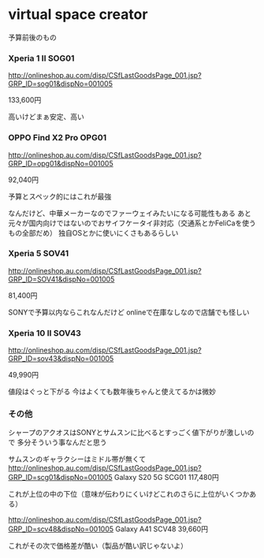 virtual space creator
==========
予算前後のもの

### Xperia 1 II SOG01
<http://onlineshop.au.com/disp/CSfLastGoodsPage_001.jsp?GRP_ID=sog01&dispNo=001005>


133,600円

高いけどまぁ安定、高い


### OPPO Find X2 Pro OPG01
<http://onlineshop.au.com/disp/CSfLastGoodsPage_001.jsp?GRP_ID=opg01&dispNo=001005>


92,040円

予算とスペック的にはこれが最強

なんだけど、中華メーカーなのでファーウェイみたいになる可能性もある
あと元々が国内向けではないのでおサイフケータイ非対応（交通系とかFeliCaを使うもの全部だめ）
独自OSとかに使いにくさもあるらしい



### Xperia 5 SOV41
<http://onlineshop.au.com/disp/CSfLastGoodsPage_001.jsp?GRP_ID=SOV41&dispNo=001005>


81,400円

SONYで予算以内ならこれなんだけど
onlineで在庫なしなので店舗でも怪しい


### Xperia 10 II SOV43
<http://onlineshop.au.com/disp/CSfLastGoodsPage_001.jsp?GRP_ID=sov43&dispNo=001005>


49,990円

値段はぐっと下がる
今はよくても数年後ちゃんと使えてるかは微妙


### その他
シャープのアクオスはSONYとサムスンに比べるとすっごく値下がりが激しいので
多分そういう事なんだと思う

サムスンのギャラクシーはミドル帯が無くて
<http://onlineshop.au.com/disp/CSfLastGoodsPage_001.jsp?GRP_ID=scg01&dispNo=001005>
Galaxy S20 5G SCG01
117,480円

これが上位の中の下位（意味が伝わりにくいけどこれのさらに上位がいくつかある）


<http://onlineshop.au.com/disp/CSfLastGoodsPage_001.jsp?GRP_ID=scv48&dispNo=001005>
Galaxy A41 SCV48
39,660円

これがその次で価格差が酷い（製品が酷い訳じゃないよ）